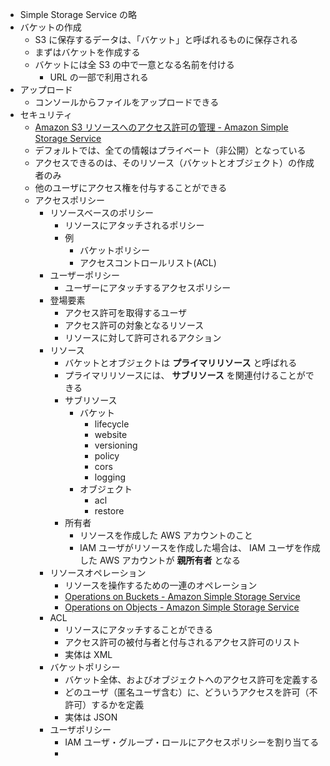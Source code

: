 - Simple Storage Service の略
- バケットの作成
    - S3 に保存するデータは、「バケット」と呼ばれるものに保存される
    - まずはバケットを作成する
    - バケットには全 S3 の中で一意となる名前を付ける
        - URL の一部で利用される
- アップロード
    - コンソールからファイルをアップロードできる
- セキュリティ
    - [Amazon S3 リソースへのアクセス許可の管理 - Amazon Simple Storage Service](https://docs.aws.amazon.com/ja_jp/AmazonS3/latest/dev/s3-access-control.html)
    - デフォルトでは、全ての情報はプライベート（非公開）となっている
    - アクセスできるのは、そのリソース（バケットとオブジェクト）の作成者のみ
    - 他のユーザにアクセス権を付与することができる
    - アクセスポリシー
        - リソースベースのポリシー
            - リソースにアタッチされるポリシー
            - 例
                - バケットポリシー
                - アクセスコントロールリスト(ACL)
        - ユーザーポリシー
            - ユーザーにアタッチするアクセスポリシー
        - 登場要素
            - アクセス許可を取得するユーザ
            - アクセス許可の対象となるリソース
            - リソースに対して許可されるアクション
        - リソース
            - バケットとオブジェクトは **プライマリリソース** と呼ばれる
            - プライマリリソースには、 **サブリソース** を関連付けることができる
            - サブリソース
                - バケット
                    - lifecycle
                    - website
                    - versioning
                    - policy
                    - cors
                    - logging
                - オブジェクト
                    - acl
                    - restore
            - 所有者
                - リソースを作成した AWS アカウントのこと
                - IAM ユーザがリソースを作成した場合は、 IAM ユーザを作成した AWS アカウントが **親所有者** となる
        - リソースオペレーション
            - リソースを操作するための一連のオペレーション
            - [Operations on Buckets - Amazon Simple Storage Service](https://docs.aws.amazon.com/ja_jp/AmazonS3/latest/API/RESTBucketOps.html)
            - [Operations on Objects - Amazon Simple Storage Service](https://docs.aws.amazon.com/ja_jp/AmazonS3/latest/API/RESTObjectOps.html)
        - ACL
            - リソースにアタッチすることができる
            - アクセス許可の被付与者と付与されるアクセス許可のリスト
            - 実体は XML
        - バケットポリシー
            - バケット全体、およびオブジェクトへのアクセス許可を定義する
            - どのユーザ（匿名ユーザ含む）に、どういうアクセスを許可（不許可）するかを定義
            - 実体は JSON
        - ユーザポリシー
            - IAM ユーザ・グループ・ロールにアクセスポリシーを割り当てる
            - 